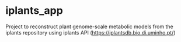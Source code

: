 # iplants_app

Project to reconstruct plant genome-scale metabolic models from the iplants repository using iplants API (https://iplantsdb.bio.di.uminho.pt/)
